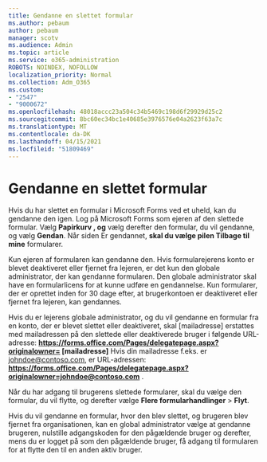 ```yaml
---
title: Gendanne en slettet formular
ms.author: pebaum
author: pebaum
manager: scotv
ms.audience: Admin
ms.topic: article
ms.service: o365-administration
ROBOTS: NOINDEX, NOFOLLOW
localization_priority: Normal
ms.collection: Adm_O365
ms.custom:
- "2547"
- "9000672"
ms.openlocfilehash: 48018accc23a504c34b5469c198d6f29929d25c2
ms.sourcegitcommit: 8bc60ec34bc1e40685e3976576e04a2623f63a7c
ms.translationtype: MT
ms.contentlocale: da-DK
ms.lasthandoff: 04/15/2021
ms.locfileid: "51809469"
---
```

# <a name="restore-a-deleted-form"></a>Gendanne en slettet formular

Hvis du har slettet en formular i Microsoft Forms ved et uheld, kan du gendanne den igen. Log på Microsoft Forms som ejeren af den slettede formular. Vælg **Papirkurv , og** vælg derefter den formular, du vil gendanne, og vælg **Gendan**. Når siden Er gendannet, **skal du vælge pilen Tilbage til mine** formularer.

Kun ejeren af formularen kan gendanne den. Hvis formularejerens konto er blevet deaktiveret eller fjernet fra lejeren, er det kun den globale administrator, der kan gendanne formularen. Den globale administrator skal have en formularlicens for at kunne udføre en gendannelse. Kun formularer, der er oprettet inden for 30 dage efter, at brugerkontoen er deaktiveret eller fjernet fra lejeren, kan gendannes.

Hvis du er lejerens globale administrator, og du vil gendanne en formular fra en konto, der er blevet slettet eller deaktiveret, skal [mailadresse] erstattes med mailadressen på den slettede eller deaktiverede bruger i følgende URL-adresse: **https://forms.office.com/Pages/delegatepage.aspx?originalowner= [mailadresse]** Hvis din mailadresse f.eks. er johndoe@contoso.com, er URL-adressen: **https://forms.office.com/Pages/delegatepage.aspx?originalowner=johndoe@contoso.com** . 

Når du har adgang til brugerens slettede formularer, skal du vælge den formular, du vil flytte, og derefter vælge **Flere formularhandlinger**  >  **Flyt**.

Hvis du vil gendanne en formular, hvor den blev slettet, og brugeren blev fjernet fra organisationen, kan en global administrator vælge at gendanne brugeren, nulstille adgangskoden for den pågældende bruger og derefter, mens du er logget på som den pågældende bruger, få adgang til formularen for at flytte den til en anden aktiv bruger. 